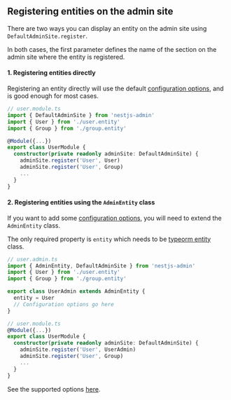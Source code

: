 ## Registering entities on the admin site

There are two ways you can display an entity on the admin site using `DefaultAdminSite.register`.

In both cases, the first parameter defines the name of the section on the admin site where the entity is registered.

#### 1. Registering entities directly

Registering an entity directly will use the default [configuration options](./adminentity-options), and is good enough for most cases.

```typescript
// user.module.ts
import { DefaultAdminSite } from 'nestjs-admin'
import { User } from './user.entity'
import { Group } from './group.entity'

@Module({...})
export class UserModule {
  constructor(private readonly adminSite: DefaultAdminSite) {
    adminSite.register('User', User)
    adminSite.register('User', Group)
    ...
  }
}
```

#### 2. Registering entities using the `AdminEntity` class

If you want to add some [configuration options](./adminentity-options), you will need to extend the `AdminEntity` class.

The only required property is `entity` which needs to be [typeorm entity](https://github.com/typeorm/typeorm/blob/master/docs/entities.md) class.

```typescript
// user.admin.ts
import { AdminEntity, DefaultAdminSite } from 'nestjs-admin'
import { User } from './user.entity'
import { Group } from './group.entity'

export class UserAdmin extends AdminEntity {
  entity = User
  // Configuration options go here
}

// user.module.ts
@Module({...})
export class UserModule {
  constructor(private readonly adminSite: DefaultAdminSite) {
    adminSite.register('User', UserAdmin)
    adminSite.register('User', Group)
    ...
  }
}
```

See the supported options [here](./adminentity-options).
